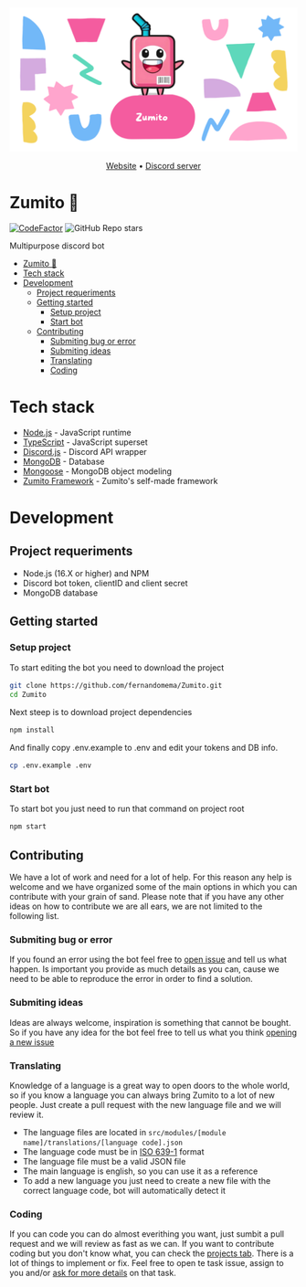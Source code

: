 ![Zumito banner](/assets/images/banner.png?raw=true)
<div align="center">
 <a href="https://zumito.ga">Website</a> 
 •
 <a href="https://discord.gg/EwEhgKCmSy">Discord server</a> 
</div>
 
# Zumito 🧃
[![CodeFactor](https://www.codefactor.io/repository/github/fernandomema/zumito/badge)](https://www.codefactor.io/repository/github/fernandomema/zumito)
![GitHub Repo stars](https://img.shields.io/github/stars/fernandomema/zumito)

Multipurpose discord bot
- [Zumito 🧃](#zumito---)
- [Tech stack](#tech-stack)
- [Development](#development)
  * [Project requeriments](#project-requeriments)
  * [Getting started](#getting-started)
    + [Setup project](#setup-project)
    + [Start bot](#start-bot)
  * [Contributing](#contributing)
    + [Submiting bug or error](#submiting-bug-or-error)
    + [Submiting ideas](#submiting-ideas)
    + [Translating](#translating)
    + [Coding](#coding)

# Tech stack
- [Node.js](https://nodejs.org/en/) - JavaScript runtime
- [TypeScript](https://www.typescriptlang.org/) - JavaScript superset
- [Discord.js](https://discord.js.org/#/) - Discord API wrapper
- [MongoDB](https://www.mongodb.com/) - Database
- [Mongoose](https://mongoosejs.com/) - MongoDB object modeling
- [Zumito Framework](https://github.com/fernandomema/zumito-framework) - Zumito's self-made framework
# Development
## Project requeriments
* Node.js (16.X or higher) and NPM
* Discord bot token, clientID and client secret
* MongoDB database

## Getting started
### Setup project
To start editing the bot you need to download the project
```bash
git clone https://github.com/fernandomema/Zumito.git
cd Zumito
```
Next steep is to download project dependencies
```bash
npm install
```
And finally copy .env.example to .env and edit your tokens and DB info.
```bash
cp .env.example .env
```

### Start bot
To start bot you just need to run that command on project root
```bash
npm start
```
## Contributing
We have a lot of work and need for a lot of help. For this reason any help is welcome and we have organized some of the main options in which you can contribute with your grain of sand.
Please note that if you have any other ideas on how to contribute we are all ears, we are not limited to the following list.
### Submiting bug or error
If you found an error using the bot feel free to [open issue](https://github.com/fernandomema/Zumito/issues/new/choose) and tell us what happen.
Is important you provide as much details as you can, cause we need to be able to reproduce the error in order to find a solution.
### Submiting ideas
Ideas are always welcome, inspiration is something that cannot be bought. So if you have any idea for the bot feel free to tell us what you think [opening a new issue](https://github.com/fernandomema/Zumito/issues/new/choose)
### Translating
Knowledge of a language is a great way to open doors to the whole world, so if you know a language you can always bring Zumito to a lot of new people.
Just create a pull request with the new language file and we will review it.
- The language files are located in ``src/modules/[module name]/translations/[language code].json``
- The language code must be in [ISO 639-1](https://en.wikipedia.org/wiki/List_of_ISO_639-1_codes) format
- The language file must be a valid JSON file
- The main language is english, so you can use it as a reference
- To add a new language you just need to create a new file with the correct language code, bot will automatically detect it
### Coding
If you can code you can do almost everithing you want, just sumbit a pull request and we will review as fast as we can.
If you want to contribute coding but you don't know what, you can check the [projects tab](https://github.com/fernandomema/Zumito/projects). There is a lot of things to implement or fix. Feel free to open te task issue, assign to you and/or [ask for more details](https://github.com/fernandomema/Zumito/discussions/new) on that task.

